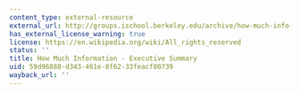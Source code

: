 ```yaml
---
content_type: external-resource
external_url: http://groups.ischool.berkeley.edu/archive/how-much-info-2003/
has_external_license_warning: true
license: https://en.wikipedia.org/wiki/All_rights_reserved
status: ''
title: How Much Information - Executive Summary
uid: 59d96888-d343-461e-8f62-33feacf80739
wayback_url: ''
---
```

